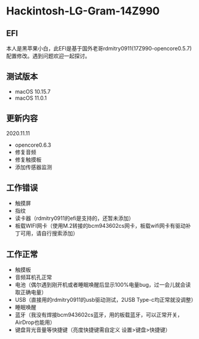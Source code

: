 # Hackintosh-LG-Gram-14Z990

## EFI 
本人是黑苹果小白，此EFI是基于国外老哥rdmitry0911(17Z990-opencore0.5.7)配置修改。遇到问题欢迎一起探讨。

##  测试版本
- macOS 10.15.7
- macOS 11.0.1

##  更新内容
2020.11.11
- opencore0.6.3 
- 修复音频
- 修复触摸板
- 添加传感器监测
##  工作错误
- 触摸屏
- 指纹
- 读卡器（rdmitry0911的efi是支持的，还暂未添加）
- 板载WIFI网卡（使用M.2转接的bcm943602cs网卡，板载wifi网卡有驱动补丁可用，请自行搜索添加）

## 工作正常
- 触摸板
- 音频耳机孔正常
- 电池（偶尔遇到刚开机或者睡眠唤醒后显示100%电量bug，过一会儿就会读取正确电量）
- USB（直接用的rdmitry0911的usb驱动测试，2USB Type-c均正常就没调整）
- 睡眠唤醒
- 蓝牙（我没有焊接bcm943602cs蓝牙，用的板载蓝牙，可以正常开关，AirDrop也能用）
- 键盘背光音量等快捷键（亮度快捷键需自定义 设置>键盘>快捷键）


